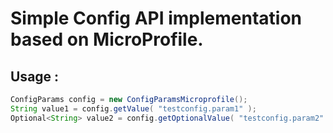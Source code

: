 # Simple Config API implementation based on MicroProfile.

## Usage : 

```java
ConfigParams config = new ConfigParamsMicroprofile();
String value1 = config.getValue( "testconfig.param1" );
Optional<String> value2 = config.getOptionalValue( "testconfig.param2" );
```
